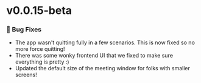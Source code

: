 # v0.0.15-beta

### 🦟 Bug Fixes
 - The app wasn't quitting fully in a few scenarios. This is now fixed so no more force quitting!
 - There was some wonky frontend UI that we fixed to make sure everything is pretty :) 
 - Updated the default size of the meeting window for folks with smaller screens!

